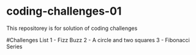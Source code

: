 # coding-challenges-01
This repositorey is for solution of coding challenges

#Challenges List
1 - Fizz Buzz
2 - A circle and two squares
3 - Fibonacci Series
